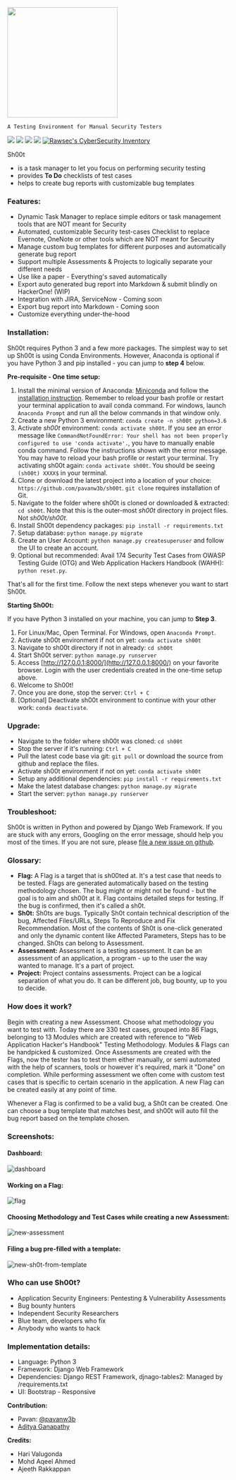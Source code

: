 <img src="https://user-images.githubusercontent.com/11267537/43043618-29ab7286-8db5-11e8-9603-71b30596d047.png" width="250" />

```
A Testing Environment for Manual Security Testers
```

![](https://img.shields.io/github/issues/pavanw3b/sh00t.svg)
![](https://img.shields.io/github/forks/pavanw3b/sh00t.svg)
![](https://img.shields.io/github/stars/pavanw3b/sh00t.svg)
![](https://img.shields.io/github/license/pavanw3b/sh00t.svg)
[![Rawsec's CyberSecurity Inventory](https://inventory.rawsec.ml/img/badges/Rawsec-inventoried-FF5050_flat.svg)](https://inventory.rawsec.ml/tools.html#Sh00t)

Sh00t
- is a task manager to let you focus on performing security testing
- provides **To Do** checklists of test cases
- helps to create bug reports with customizable bug templates


### Features:
- Dynamic Task Manager to replace simple editors or task management tools that are NOT meant for Security
- Automated, customizable Security test-cases Checklist to replace Evernote, OneNote or other tools which are NOT meant for Security
- Manage custom bug templates for different purposes and automatically generate bug report
- Support multiple Assessments & Projects to logically separate your different needs
- Use like a paper - Everything's saved automatically
- Export auto generated bug report into Markdown & submit blindly on HackerOne! (WIP)
- Integration with JIRA, ServiceNow - Coming soon
- Export bug report into Markdown - Coming soon
- Customize everything under-the-hood


### Installation:
Sh00t requires Python 3 and a few more packages. The simplest way to set up Sh00t is using Conda Environments. However, Anaconda is optional if you have Python 3 and pip installed - you can jump to **step 4** below.

**Pre-requisite - One time setup:**

1. Install the minimal version of Anaconda: [Miniconda](https://conda.io/miniconda.html) and follow 
the [installation instruction](https://conda.io/docs/user-guide/install/index.html). Remember to 
reload your bash profile or restart your terminal application to avail conda command. For windows, launch `Anaconda Prompt` and run all the below commands in that window only.
2. Create a new Python 3 environment: `conda create -n sh00t python=3.6`
3. Activate *sh00t* environment: `conda activate sh00t`. If you see an error message like 
`CommandNotFoundError: Your shell has not been properly configured to use 'conda activate'.`, you have to manually enable conda command. Follow the instructions shown with the error message. You may have to reload your bash profile 
or restart your terminal. Try activating sh00t again: `conda activate sh00t`. You should be seeing `(sh00t) XXXX$` in 
your terminal.
4. Clone or download the latest project into a location of your choice: `https://github.com/pavanw3b/sh00t`. `git clone` requires installation of Git.
5. Navigate to the folder where sh00t is cloned or downloaded & extracted: `cd sh00t`. Note that this is the outer-most 
*sh00t* directory in project files. Not *sh00t/sh00t*.
6. Install Sh00t dependency packages: `pip install -r requirements.txt`
7. Setup database: `python manage.py migrate`
8. Create an User Account: `python manage.py createsuperuser` and follow the UI to create an 
account.
9. Optional but recommended: Avail 174 Security Test Cases from OWASP Testing Guide (OTG) and Web Application Hackers Handbook (WAHH): `python reset.py`.

That's all for the first time. Follow the next steps whenever you want to start Sh00t.

**Starting Sh00t:**

If you have Python 3 installed on your machine, you can jump to **Step 3**.

1. For Linux/Mac, Open Terminal. For Windows, open `Anaconda Prompt`.
2. Activate sh00t environment if not on yet: `conda activate sh00t`
3. Navigate to sh00t directory if not in already: `cd sh00t`
4. Start Sh00t server: `python manage.py runserver`
5. Access [http://127.0.0.1:8000/](http://127.0.0.1:8000/) on your favorite browser. Login with the user credentials 
created in the one-time setup above.
6. Welcome to Sh00t!
7. Once you are done, stop the server: `Ctrl + C`
8. [Optional] Deactivate sh00t environment to continue with your other work: `conda deactivate`.


### Upgrade:
* Navigate to the folder where sh00t was cloned: `cd sh00t`
* Stop the server if it's running: `Ctrl + C`
* Pull the latest code base via git: `git pull` or download the source from github and replace the files.
* Activate sh00t environment if not on yet: `conda activate sh00t`
* Setup any additional dependencies: `pip install -r requirements.txt`
* Make the latest database changes: `python manage.py migrate`
* Start the server: `python manage.py runserver`

### Troubleshoot:
Sh00t is written in Python and powered by Django Web Framework. If you are stuck with any errors, Googling on the error 
message, should help you most of the times. If you are not sure, please [file a new issue on github](https://github.com/pavanw3b/sh00t/issues/new).

### Glossary:
- **Flag:** A Flag is a target that is sh00ted at. It's a test case that needs to be tested. Flags are generated automatically based on the testing methodology chosen. The bug might or might not be found - but the goal is to aim and sh00t at it. Flag contains detailed steps for testing. If the bug is confirmed, then it's called a sh0t.
- **Sh0t:** Sh0ts are bugs. Typically Sh0t contain technical description of the bug, Affected Files/URLs, Steps To Reproduce and Fix Recommendation. Most of the contents of Sh0t is one-click generated and only the dynamic content like Affected Parameters, Steps has to be changed. Sh0ts can belong to Assessment.
- **Assessment:** Assessment is a testing assessment. It can be an assessment of an application, a program - up to the user the way wanted to manage. It's a part of project.
- **Project:** Project contains assessments. Project can be a logical separation of what you do. It can be different job, bug bounty, up to you to decide.

### How does it work?
Begin with creating a new Assessment. Choose what methodology you want to test with. Today there are 330 test cases, grouped into 86 Flags, belonging to 13 Modules which are created with reference to "Web Application Hacker's Handbook" Testing Methodology. Modules & Flags can be handpicked & customized. Once Assessments are created with the Flags, now the tester has to test them either manually, or semi automated with the help of scanners, tools or however it's required, mark it "Done" on completion. While performing assessment we often come with custom test cases that is specific to certain scenario in the application. A new Flag can be created easily at any point of time.

Whenever a Flag is confirmed to be a valid bug, a Sh0t can be created. One can choose a bug template that matches best, and sh00t will auto fill the bug report based on the template chosen.


### Screenshots:

#### Dashboard:

![dashboard](https://user-images.githubusercontent.com/11267537/43355841-9f6167e4-9281-11e8-87fe-761fa35ddc3c.png)

#### Working on a Flag:

![flag](https://user-images.githubusercontent.com/11267537/43355838-9ee99e58-9281-11e8-8724-b9e726fdc58d.png)


#### Choosing Methodology and Test Cases while creating a new Assessment:
![new-assessment](https://user-images.githubusercontent.com/11267537/43355840-9f3a3368-9281-11e8-8afd-0467a4ac00b4.png)

#### Filing a bug pre-filled with a template:

![new-sh0t-from-template](https://user-images.githubusercontent.com/11267537/43355839-9f117630-9281-11e8-8a33-a9b5babae698.png)


### Who can use Sh00t?
- Application Security Engineers: Pentesting & Vulnerability Assessments
- Bug bounty hunters
- Independent Security Researchers
- Blue team, developers who fix
- Anybody who wants to hack

### Implementation details:
- Language: Python 3
- Framework: Django Web Framework
- Dependencies: Django REST Framework, djnago-tables2: Managed by /requirements.txt
- UI: Bootstrap - Responsive



**Contribution:**
- Pavan: [@pavanw3b](https://twitter.com/pavanw3b)
- [Aditya Ganapathy](https://github.com/adityadev91)

**Credits:**
- Hari Valugonda
- Mohd Aqeel Ahmed
- Ajeeth Rakkappan
